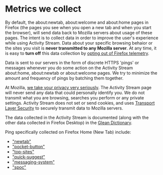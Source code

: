 # Metrics we collect

By default, the about:newtab, about:welcome and about:home pages in Firefox (the pages you see when you open a new tab and when you start the browser), will send data back to Mozilla servers about usage of these pages. The intent is to collect data in order to improve the user's experience while using Activity Stream. Data about your specific browsing behaior or the sites you visit is **never transmitted to any Mozilla server**. At any time, it is easy to **turn off** this data collection by [opting out of Firefox telemetry](https://support.mozilla.org/kb/share-telemetry-data-mozilla-help-improve-firefox).

Data is sent to our servers in the form of discrete HTTPS 'pings' or messages whenever you do some action on the Activity Stream about:home, about:newtab or about:welcome pages. We try to minimize the amount and frequency of pings by batching them together.

At Mozilla, [we take your privacy very seriously](https://www.mozilla.org/privacy/). The Activity Stream page will never send any data that could personally identify you. We do not transmit what you are browsing, searches you perform or any private settings. Activity Stream does not set or send cookies, and uses [Transport Layer Security](https://en.wikipedia.org/wiki/Transport_Layer_Security) to securely transmit data to Mozilla servers.

The data collected in the Activity Stream is documented
(along with the other data collected in Firefox Desktop)
in the [Glean Dictionary](https://dictionary.telemetry.mozilla.org/apps/firefox_desktop).

Ping specifically collected on Firefox Home (New Tab) include:
* ["newtab"](https://dictionary.telemetry.mozilla.org/apps/firefox_desktop/pings/newtab)
* ["pocket-button"](https://dictionary.telemetry.mozilla.org/apps/firefox_desktop/pings/pocket-button)
* ["top-sites"](https://dictionary.telemetry.mozilla.org/apps/firefox_desktop/pings/top-sites)
* ["quick-suggest"](https://dictionary.telemetry.mozilla.org/apps/firefox_desktop/pings/quick-suggest)
* ["messaging-system"](https://dictionary.telemetry.mozilla.org/apps/firefox_desktop/pings/messaging-system)
* ["spoc"](https://dictionary.telemetry.mozilla.org/apps/firefox_desktop/pings/spoc)
